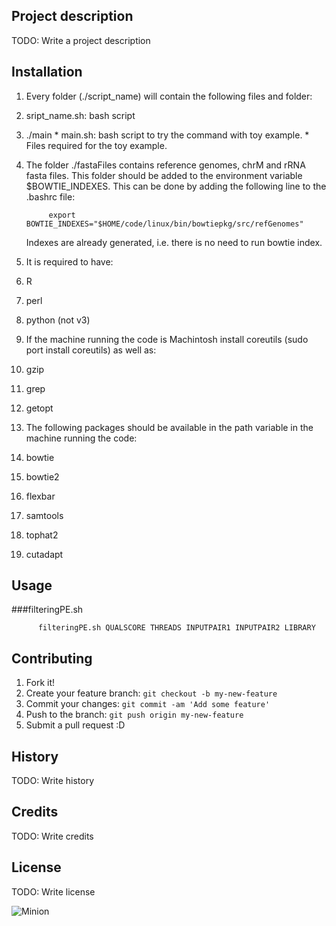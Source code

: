 Project description
-------------------

TODO: Write a project description

Installation
------------------

1. Every folder (./script_name) will contain the following files and folder:
  1. sript_name.sh: bash script
  2. ./main
    * main.sh: bash script to try the command with toy example.
    * Files required for the toy example.

2. The folder ./fastaFiles contains reference genomes, chrM and rRNA fasta files. This folder should be added to the environment variable $BOWTIE_INDEXES. This can be done by adding the following line to the .bashrc file:

            export BOWTIE_INDEXES="$HOME/code/linux/bin/bowtiepkg/src/refGenomes"

    Indexes are already generated, i.e. there is no need to run bowtie index.

3. It is required to have:
  1. R
  2. perl
  3. python (not v3)

3. If the machine running the code is Machintosh install coreutils (sudo port install coreutils) as well as:
  1. gzip
  2. grep
  3. getopt

4. The following packages should be available in the path variable in the machine running the code:
  1. bowtie
  2. bowtie2
  3. flexbar
  4. samtools
  5. tophat2
  6. cutadapt

Usage
-----------------

###filteringPE.sh

          filteringPE.sh QUALSCORE THREADS INPUTPAIR1 INPUTPAIR2 LIBRARY

Contributing
----------------

1. Fork it!
2. Create your feature branch: `git checkout -b my-new-feature`
3. Commit your changes: `git commit -am 'Add some feature'`
4. Push to the branch: `git push origin my-new-feature`
5. Submit a pull request :D

History
---------------

TODO: Write history

Credits
---------------

TODO: Write credits

License
---------------

TODO: Write license

![Minion](http://octodex.github.com/images/minion.png)

